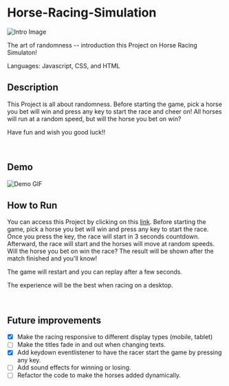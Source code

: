 # Horse-Racing-Simulation

<img src="https://media.istockphoto.com/id/511801274/vector/jockey-on-horse.jpg?s=612x612&w=0&k=20&c=8okiQUOClXm1kRFr16IFsxzm7VPZM8QYwoFH0_e9C9Y=" alt="Intro Image">


The art of randomness -- introduction this Project on Horse Racing Simulaton!

Languages:  Javascript, CSS, and HTML 
<br>

## Description
This Project is all about randomness. Before starting the game, pick a horse you bet will win and press any key to start the race and cheer on! All horses will run at a random speed, but will the horse you bet on win?

Have fun and wish you good luck!!

<br>

## Demo

<img src="/images/demo-horseRacing.gif" alt="Demo GIF">

<br>

## How to Run
You can access this Project by clicking on this <a href="https://hujianni.github.io/Horse-Racing-Simulation/" target="_blank">link</a>. 
Before starting the game, pick a horse you bet will win and press any key to start the race. Once you press the key, the race will start in 3 seconds countdown. Afterward, the race will start and the horses will move at random speeds. Will the horse you bet on win the race? The result will be shown after the match finished and you'll know!

The game will restart and you can replay after a few seconds.

The experience will be the best when racing on a desktop.

<br>

## Future improvements
- [x] Make the racing responsive to different display types (mobile, tablet)
- [ ] Make the titles fade in and out when changing texts.
- [x] Add keydown eventlistener to have the racer start the game by pressing any key.
- [ ] Add sound effects for winning or losing.
- [ ] Refactor the code to make the horses added dynamically.

<br>

